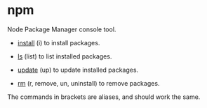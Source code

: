 # npm

Node Package Manager console tool.

- [install](./install/) (i) to install packages.

- [ls](./ls/) (list) to list installed packages.

- [update](./update/) (up) to update installed packages.

- [rm](./rm/) (r, remove, un, uninstall) to remove packages.

The commands in brackets are aliases, and should work the same.
